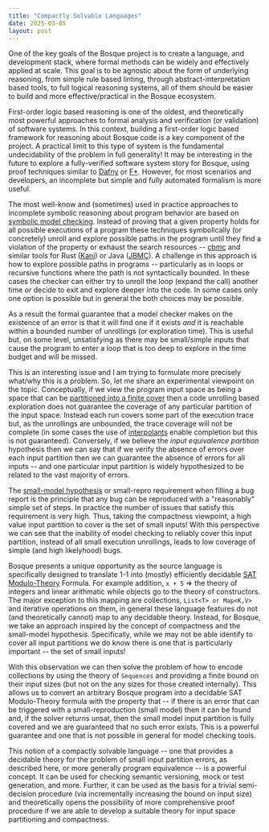 ```yaml
---
title: "Compactly Solvable Languages"
date: 2025-03-05
layout: post
---
```


One of the key goals of the Bosque project is to create a language, and development stack, where formal methods can be widely and effectively applied at scale. This goal is to be agnostic about the form of underlying reasoning, from simple rule based linting, through abstract-interpretation based tools, to full logical reasoning systems, all of them should be easier to build and more effective/practical in the Bosque ecosystem.

First-order logic based reasoning is one of the oldest, and theoretically most powerful approaches to formal analysis and verification (or validation) of software systems. In this context, building a first-order logic based framework for reasoning about Bosque code is a key component of the project. A practical limit to this type of system is the fundamental undecidability of the problem in full generality! It may be interesting in the future to explore a fully-verified software system story for Bosque, using proof techniques similar to [Dafny](https://dafny.org/) or [F*](https://fstar-lang.org/). However, for most scenarios and developers, an incomplete but simple and fully automated formalism is more useful. 

The most well-know and (sometimes) used in practice approaches to incomplete symbolic reasoning about program behavior are based on [symbolic model checking](https://en.wikipedia.org/wiki/Model_checking). Instead of proving that a given property holds for all possible executions of a program these techniques symbolically (or concretely) unroll and explore possible paths in the program until they find a violation of the property or exhaust the search resources -- [cbmc](https://www.cprover.org/cbmc/) and similar tools for Rust ([Kani](https://model-checking.github.io/kani/)) or Java ([JBMC](https://www.cprover.org/jbmc/)). A challenge in this approach is how to explore possible paths in programs -- particularly as in loops or recursive functions where the path is not syntactically bounded. In these cases the checker can either try to unroll the loop (expand the call) another time _or_ decide to exit and explore deeper into the code. In some cases only one option is possible but in general the both choices may be possible. 

As a result the formal guarantee that a model checker makes on the existence of an error is that it will find one if it exists _and_ it is reachable within a bounded number of unrollings (or exploration time). This is useful but, on some level, unsatisfying as there may be small/simple inputs that cause the program to enter a loop that is too deep to explore in the time budget and will be missed. 

This is an interesting issue and I am trying to formulate more precisely what/why this is a problem. So, let me share an experimental viewpoint on the topic. Conceptually, if we view the program input space as being a space that can be [partitioned into a finite cover](https://www.cs.montana.edu/courses/se422/currentLectures/Ch4.pdf) then a code unrolling based exploration does not guarantee the coverage of any particular partition of the input space. Instead each run covers some part of the execution trace but, as the unrollings are unbounded, the trace coverage will not be complete (in some cases the use of [interpolants](https://rg1-teaching.mpi-inf.mpg.de/old-ag2/teachingpodelski/MCseminar/talk-ScottCotton.pdf) enable completion but this is not guaranteed). Conversely, if we believe the _input equivalence partition_ hypothesis then we can say that if we verify the absence of errors over each input partition then we can guarantee the absence of errors for all inputs -- and one particular input partition is widely hypothesized to be related to the vast majority of errors.

The [small-model hypothesis](https://ieeexplore.ieee.org/document/538605) or small-repro requirement when filling a bug report is the principle that any bug can be reproduced with a "reasonably" simple set of steps. In practice the number of issues that satisfy this requirement is very high. Thus, taking the compactness viewpoint, a high value input partition to cover is the set of small inputs! With this perspective we can see that the inability of model checking to reliably cover this input partition, instead of all small execution unrollings, leads to low coverage of simple (and high likelyhood) bugs.

Bosque presents a unique opportunity as the source language is specifically designed to translate 1-1 into (mostly) efficiently decidable [SAT Modulo-Theory](https://github.com/Z3Prover/z3) Formula. For example addition, `x + 5` => the theory of integers and linear arithmatic while objects go to the theory of constructors. The major exception to this mapping are collections, `List<T> or Map<K,V>` and iterative operations on them, in general these language features do  not (and theoretically cannot) map to any decidable theory. Instead, for Bosque, we take an approach inspired by the concept of compactness and the small-model hypothesis. Specifically, while we may not be able identify to cover all input partitions we do know there is one that is particularly important -- the set of small inputs!

With this observation we can then solve the problem of how to encode collections by using the theory of `Sequences` and providing a finite bound on their input sizes (but not on the any sizes for those created internally). This allows us to convert an arbitrary Bosque program into a decidable SAT Modulo-Theory formula with the property that -- if there is an error that can be triggered with a small-reproduction (small model) then it can be found and, if the solver returns unsat, then the small model input partition is fully covered and we are guaranteed that no such error exists. This is a powerful guarantee and one that is not possible in general for model checking tools.

This notion of a compactly solvable language -- one that provides a decidable theory for the problem of small input partition errors, as described here, or more generally program equivalence -- is a powerful concept. It can be used for checking semantic versioning, mock or test generation, and more. Further, it can be used as the basis for a trivial semi-decision procedure (via incrementally increasing the bound on input size) and theoretically opens the possibility of more comprehensive proof procedure if we are able to develop a suitable theory for input space partitioning and compactness. 



